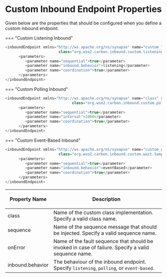 # Custom Inbound Endpoint Properties

Given below are the properties that should be configured when you define a custom inbound endpoint.

=== "Custom Listening Inbound"
   ``` java
   <inboundEndpoint xmlns="http://ws.apache.org/ns/synapse" name="custom_listener" sequence="request" onError="fault"
                           class="org.wso2.carbon.inbound.custom.listening.SampleListeningEP" suspend="false">
         <parameters>
            <parameter name="sequential">true</parameter>
            <parameter name="inbound.behavior">listening</parameter>
            <parameter name="coordination">true</parameter>
         </parameters>
   </inboundEndpoint>
   ```

=== "Custom Polling Inbound"
   ``` java
   <inboundEndpoint xmlns="http://ws.apache.org/ns/synapse" name="class" sequence="request" onError="fault"
                                 class="org.wso2.carbon.inbound.custom.poll.SamplePollingClient" suspend="false">
         <parameters>
            <parameter name="sequential">true</parameter>
            <parameter name="interval">2000</parameter>
            <parameter name="coordination">true</parameter>
         </parameters>
   </inboundEndpoint>
   ```

=== "Custom Event-Based Inbound"
   ``` java
   <inboundEndpoint xmlns="http://ws.apache.org/ns/synapse" name="custom_waiting" sequence="request" onError="fault"
                           class="org.wso2.carbon.inbound.custom.wait.SampleWaitingClient" suspend="false">
         <parameters>
            <parameter name="sequential">true</parameter>
            <parameter name="inbound.behavior">eventBased</parameter>
            <parameter name="coordination">true</parameter>
         </parameters>
   </inboundEndpoint>
   ```

<table>
   <thead>
      <tr>
         <th>
            <p>Property Name</p>
         </th>
         <th>
            <p>Description</p>
         </th>
      </tr>
   </thead>
   <tbody>
      <tr>
         <td>
          class
         </td>
         <td>
          Name of the custom class implementation. Specify a valid class name.
         </td>
      </tr>
      <tr>
         <td>
          sequence
         </td>
         <td>Name of the sequence message that should be injected. Specify a valid sequence name.</td>
      </tr>
      <tr>
         <td>
            onError
         </td>
         <td>Name of the fault sequence that should be invoked in case of failure. Specify a valid sequence name.</td>
      </tr>
      <tr>
         <td>
          inbound.behavior
         </td>
         <td>
          The behaviour of the inbound endpoint. Specify <code>listening</code>, <code>polling</code>, or <code>event-based</code>.
         </td>
      </tr>
   </tbody>
</table>